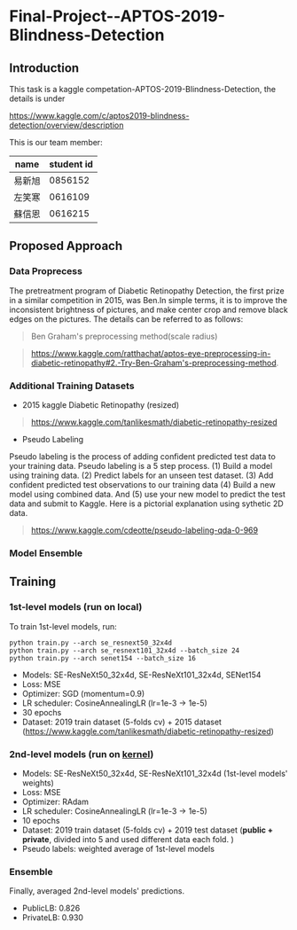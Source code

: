 # Final-Project--APTOS-2019-Blindness-Detection
## Introduction
This task is a kaggle competation-APTOS-2019-Blindness-Detection, the details is under

https://www.kaggle.com/c/aptos2019-blindness-detection/overview/description

This is our team member:

name | student id
------------ | ------------- |
易新旭 | 0856152
左笑寒 |  0616109
蘇信恩 |  0616215
## Proposed Approach
### Data Proprecess
The pretreatment program of Diabetic Retinopathy Detection, the first prize in a similar competition in 2015, was Ben.In simple terms, it is to improve the inconsistent brightness of pictures, and make center crop and remove black edges on the pictures. The details can be referred to as follows:
> Ben Graham's preprocessing method(scale radius) 

> https://www.kaggle.com/ratthachat/aptos-eye-preprocessing-in-diabetic-retinopathy#2.-Try-Ben-Graham's-preprocessing-method.
### Additional Training Datasets
- 2015 kaggle Diabetic Retinopathy (resized)
> https://www.kaggle.com/tanlikesmath/diabetic-retinopathy-resized

- Pseudo Labeling

Pseudo labeling is the process of adding confident predicted test data to your training data. Pseudo labeling is a 5 step process. (1) Build a model using training data. (2) Predict labels for an unseen test dataset. (3) Add confident predicted test observations to our training data (4) Build a new model using combined data. And (5) use your new model to predict the test data and submit to Kaggle. Here is a pictorial explanation using sythetic 2D data.
> https://www.kaggle.com/cdeotte/pseudo-labeling-qda-0-969
### Model Ensemble
## Training
### 1st-level models (run on local)
To train 1st-level models, run:

```
python train.py --arch se_resnext50_32x4d
python train.py --arch se_resnext101_32x4d --batch_size 24
python train.py --arch senet154 --batch_size 16
```
- Models: SE-ResNeXt50\_32x4d, SE-ResNeXt101\_32x4d, SENet154
- Loss: MSE
- Optimizer: SGD (momentum=0.9)
- LR scheduler: CosineAnnealingLR (lr=1e-3 -> 1e-5)
- 30 epochs
- Dataset: 2019 train dataset (5-folds cv) + 2015 dataset (https://www.kaggle.com/tanlikesmath/diabetic-retinopathy-resized)

### 2nd-level models (run on [kernel](https://www.kaggle.com/stormdiv/nctu-cs-t0828-final-aptos-2019-0856152?scriptVersionId=49287316))
- Models: SE-ResNeXt50\_32x4d, SE-ResNeXt101\_32x4d (1st-level models' weights)
- Loss: MSE
- Optimizer: RAdam
- LR scheduler: CosineAnnealingLR (lr=1e-3 -> 1e-5)
- 10 epochs
- Dataset: 2019 train dataset (5-folds cv) + 2019 test dataset (**public + private**,  divided into 5 and used different data each fold. )
- Pseudo labels: weighted average of 1st-level models

### Ensemble
Finally, averaged 2nd-level models' predictions.

- PublicLB: 0.826
- PrivateLB: 0.930



